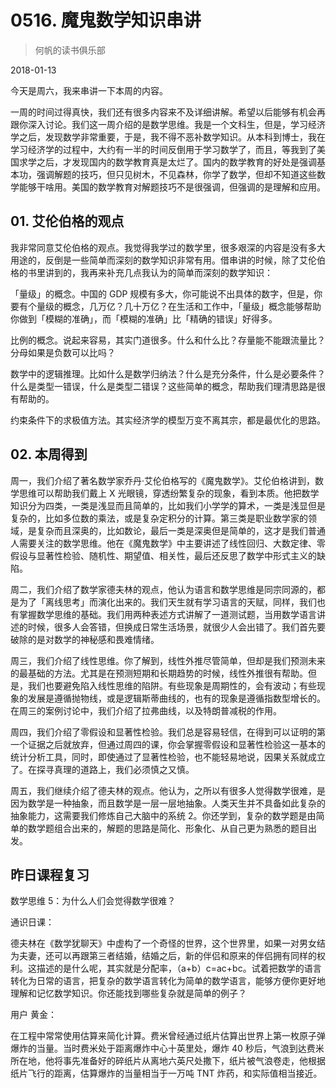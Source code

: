 # 0516. 魔鬼数学知识串讲

> 何帆的读书俱乐部

2018-01-13

今天是周六，我来串讲一下本周的内容。

一周的时间过得真快，我们还有很多内容来不及详细讲解。希望以后能够有机会再跟你深入讨论。我们这一周介绍的是数学思维。我是一个文科生，但是，学习经济学之后，发现数学非常重要，于是，我不得不恶补数学知识。从本科到博士，我在学习经济学的过程中，大约有一半的时间反倒用于学习数学了，而且，等我到了美国求学之后，才发现国内的数学教育真是太烂了。国内的数学教育的好处是强调基本功，强调解题的技巧，但只见树木，不见森林，你学了数学，但却不知道这些数学能够干啥用。美国的数学教育对解题技巧不是很强调，但强调的是理解和应用。

## 01. 艾伦伯格的观点

我非常同意艾伦伯格的观点。我觉得我学过的数学里，很多艰深的内容是没有多大用途的，反倒是一些简单而深刻的数学知识非常有用。借串讲的时候，除了艾伦伯格的书里讲到的，我再来补充几点我认为的简单而深刻的数学知识：

「量级」的概念。中国的 GDP 规模有多大，你可能说不出具体的数字，但是，你要有个量级的概念，几万亿？几十万亿？在生活和工作中，「量级」概念能够帮助你做到「模糊的准确」，而「模糊的准确」比「精确的错误」好得多。

比例的概念。说起来容易，其实门道很多。什么和什么比？存量能不能跟流量比？分母如果是负数可以比吗？

数学中的逻辑推理。比如什么是数学归纳法？什么是充分条件，什么是必要条件？什么是类型一错误，什么是类型二错误？这些简单的概念，帮助我们理清思路是很有帮助的。

约束条件下的求极值方法。其实经济学的模型万变不离其宗，都是最优化的思路。

## 02. 本周得到

周一，我们介绍了著名数学家乔丹·艾伦伯格写的《魔鬼数学》。艾伦伯格讲到，数学思维可以帮助我们戴上 X 光眼镜，穿透纷繁复杂的现象，看到本质。他把数学知识分为四类，一类是浅显而且简单的，比如我们小学学的算术，一类是浅显但是复杂的，比如多位数的乘法，或是复杂定积分的计算。第三类是职业数学家的领域，是复杂而且深奥的，比如数论，最后一类是深奥但是简单的，这才是我们普通人需要关注的数学思维。他在《魔鬼数学》中主要讲述了线性回归、大数定律、零假设与显著性检验、随机性、期望值、相关性，最后还反思了数学中形式主义的缺陷。

周二，我们介绍了数学家德夫林的观点，他认为语言和数学思维是同宗同源的，都是为了「离线思考」而演化出来的。我们天生就有学习语言的天赋，同样，我们也有掌握数学思维的基础。我们用两种表述方式讲解了一道测试题，当用数学语言讲述的时候，很多人会答错，但换成日常生活场景，就很少人会出错了。我们首先要破除的是对数学的神秘感和畏难情绪。

周三，我们介绍了线性思维。你了解到，线性外推尽管简单，但却是我们预测未来的最基础的方法。尤其是在预测短期和长期趋势的时候，线性外推很有帮助。但是，我们也要避免陷入线性思维的陷阱。有些现象是周期性的，会有波动；有些现象的发展是遵循抛物线，或是逻辑斯蒂曲线的，也有的现象是遵循指数型增长的。在周三的案例讨论中，我们介绍了拉弗曲线，以及特朗普减税的作用。

周四，我们介绍了零假设和显著性检验。我们总是容易轻信，在得到可以证明的第一个证据之后就放弃，但通过周四的课，你会掌握零假设和显著性检验这一基本的统计分析工具，同时，即使通过了显著性检验，也不能轻易地说，因果关系就成立了。在探寻真理的道路上，我们必须慎之又慎。

周五，我们继续介绍了德夫林的观点。他认为，之所以有很多人觉得数学很难，是因为数学是一种抽象，而且数学是一层一层地抽象。人类天生并不具备如此复杂的抽象能力，这需要我们修炼自己大脑中的系统 2。你还学到，复杂的数学题是由简单的数学题组合出来的，解题的思路是简化、形象化、从自己更为熟悉的题目出发。

## 昨日课程复习

数学思维 5：为什么人们会觉得数学很难？

通识日课：

德夫林在《数学犹聊天》中虚构了一个奇怪的世界，这个世界里，如果一对男女结为夫妻，还可以再跟第三者结婚，结婚之后，新的伴侣和原来的伴侣拥有同样的权利。这描述的是什么呢，其实就是分配率，（a+b）c=ac+bc。试着把数学的语言转化为日常的语言，把复杂的数学语言转化为简单的数学语言，能够方便你更好地理解和记忆数学知识。你还能找到哪些复杂就是简单的例子？

用户 黄金：

在工程中常常使用估算来简化计算。费米曾经通过纸片估算出世界上第一枚原子弹爆炸的当量。当时费米处于距离爆炸中心十英里处，爆炸 40 秒后，气浪到达费米所在地，他将事先准备好的碎纸片从离地六英尺处撒下，纸片被气浪卷走，他根据纸片飞行的距离，估算爆炸的当量相当于一万吨 TNT 炸药，和实际值相当接近。

